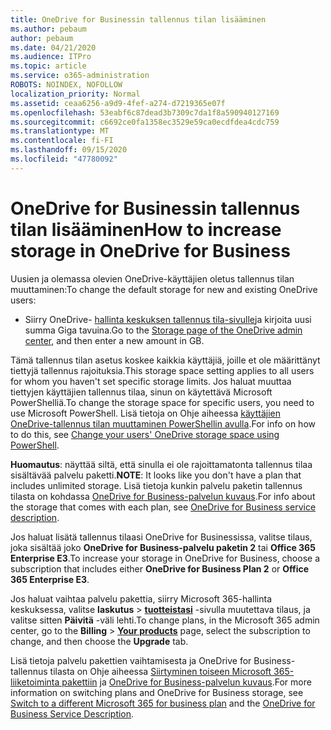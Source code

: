 ```yaml
---
title: OneDrive for Businessin tallennus tilan lisääminen
ms.author: pebaum
author: pebaum
ms.date: 04/21/2020
ms.audience: ITPro
ms.topic: article
ms.service: o365-administration
ROBOTS: NOINDEX, NOFOLLOW
localization_priority: Normal
ms.assetid: ceaa6256-a9d9-4fef-a274-d7219365e07f
ms.openlocfilehash: 53eabf6c87dead3b7309c7da1f8a590940127169
ms.sourcegitcommit: c6692ce0fa1358ec3529e59ca0ecdfdea4cdc759
ms.translationtype: MT
ms.contentlocale: fi-FI
ms.lasthandoff: 09/15/2020
ms.locfileid: "47780092"
---
```

# <a name="how-to-increase-storage-in-onedrive-for-business"></a><span data-ttu-id="7c16d-102">OneDrive for Businessin tallennus tilan lisääminen</span><span class="sxs-lookup"><span data-stu-id="7c16d-102">How to increase storage in OneDrive for Business</span></span>

<span data-ttu-id="7c16d-103">Uusien ja olemassa olevien OneDrive-käyttäjien oletus tallennus tilan muuttaminen:</span><span class="sxs-lookup"><span data-stu-id="7c16d-103">To change the default storage for new and existing OneDrive users:</span></span>
  
- <span data-ttu-id="7c16d-104">Siirry OneDrive- [hallinta keskuksen tallennus tila-sivulle](https://admin.onedrive.com/?v=StorageSettings)ja kirjoita uusi summa Giga tavuina.</span><span class="sxs-lookup"><span data-stu-id="7c16d-104">Go to the [Storage page of the OneDrive admin center](https://admin.onedrive.com/?v=StorageSettings), and then enter a new amount in GB.</span></span>

<span data-ttu-id="7c16d-105">Tämä tallennus tilan asetus koskee kaikkia käyttäjiä, joille et ole määrittänyt tiettyjä tallennus rajoituksia.</span><span class="sxs-lookup"><span data-stu-id="7c16d-105">This storage space setting applies to all users for whom you haven't set specific storage limits.</span></span> <span data-ttu-id="7c16d-106">Jos haluat muuttaa tiettyjen käyttäjien tallennus tilaa, sinun on käytettävä Microsoft PowerShelliä.</span><span class="sxs-lookup"><span data-stu-id="7c16d-106">To change the storage space for specific users, you need to use Microsoft PowerShell.</span></span> <span data-ttu-id="7c16d-107">Lisä tietoja on Ohje aiheessa [käyttäjien OneDrive-tallennus tilan muuttaminen PowerShellin avulla](https://go.microsoft.com/fwlink/?linkid=866402).</span><span class="sxs-lookup"><span data-stu-id="7c16d-107">For info on how to do this, see [Change your users' OneDrive storage space using PowerShell](https://go.microsoft.com/fwlink/?linkid=866402).</span></span>

<span data-ttu-id="7c16d-108">**Huomautus**: näyttää siltä, että sinulla ei ole rajoittamatonta tallennus tilaa sisältävää palvelu paketti.</span><span class="sxs-lookup"><span data-stu-id="7c16d-108">**NOTE**: It looks like you don't have a plan that includes unlimited storage.</span></span> <span data-ttu-id="7c16d-109">Lisä tietoja kunkin palvelu paketin tallennus tilasta on kohdassa [OneDrive for Business-palvelun kuvaus](https://go.microsoft.com/fwlink/p/?LinkID=826071).</span><span class="sxs-lookup"><span data-stu-id="7c16d-109">For info about the storage that comes with each plan, see [OneDrive for Business service description](https://go.microsoft.com/fwlink/p/?LinkID=826071).</span></span>
  
<span data-ttu-id="7c16d-110">Jos haluat lisätä tallennus tilaasi OneDrive for Businessissa, valitse tilaus, joka sisältää joko **OneDrive for Business-palvelu paketin 2** tai **Office 365 Enterprise E3**.</span><span class="sxs-lookup"><span data-stu-id="7c16d-110">To increase your storage in OneDrive for Business, choose a subscription that includes either **OneDrive for Business Plan 2** or **Office 365 Enterprise E3**.</span></span> 
  
<span data-ttu-id="7c16d-111">Jos haluat vaihtaa palvelu pakettia, siirry Microsoft 365-hallinta keskuksessa, valitse **laskutus** \> **[tuotteistasi](https://go.microsoft.com/fwlink/p/?linkid=842054)** -sivulla muutettava tilaus, ja valitse sitten **Päivitä** -väli lehti.</span><span class="sxs-lookup"><span data-stu-id="7c16d-111">To change plans, in the Microsoft 365 admin center, go to the **Billing** \> **[Your products](https://go.microsoft.com/fwlink/p/?linkid=842054)** page, select the subscription to change, and then choose the **Upgrade** tab.</span></span>
  
<span data-ttu-id="7c16d-112">Lisä tietoja palvelu pakettien vaihtamisesta ja OneDrive for Business-tallennus tilasta on Ohje aiheessa [Siirtyminen toiseen Microsoft 365-liiketoiminta pakettiin](https://go.microsoft.com/fwlink/?LinkId=2031117) ja [OneDrive for Business-palvelun kuvaus](https://go.microsoft.com/fwlink/p/?LinkId-2031122).</span><span class="sxs-lookup"><span data-stu-id="7c16d-112">For more information on switching plans and OneDrive for Business storage, see [Switch to a different Microsoft 365 for business plan](https://go.microsoft.com/fwlink/?LinkId=2031117) and the [OneDrive for Business Service Description](https://go.microsoft.com/fwlink/p/?LinkId-2031122).</span></span>